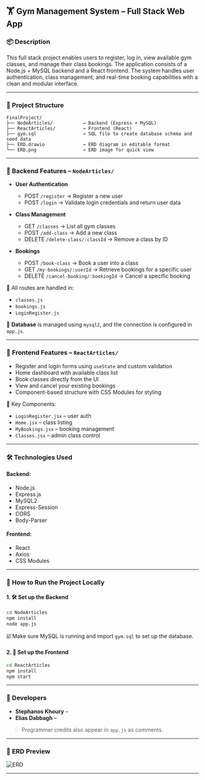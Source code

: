 ## 🏋️ Gym Management System – Full Stack Web App

### 📦 Description

This full stack project enables users to register, log in, view available gym classes, and manage their class bookings. The application consists of a Node.js + MySQL backend and a React frontend. The system handles user authentication, class management, and real-time booking capabilities with a clean and modular interface.

---

### 📂 Project Structure

```
FinalProject/
├── NodeArticles/           → Backend (Express + MySQL)
├── ReactArticles/          → Frontend (React)
├── gym.sql                 → SQL file to create database schema and seed data
├── ERD.drawio              → ERD diagram in editable format
└── ERD.png                 → ERD image for quick view
```

---

### 🔌 Backend Features – `NodeArticles/`

* **User Authentication**

  * POST `/register` → Register a new user
  * POST `/login` → Validate login credentials and return user data
* **Class Management**

  * GET `/classes` → List all gym classes
  * POST `/add-class` → Add a new class
  * DELETE `/delete-class/:classId` → Remove a class by ID
* **Bookings**

  * POST `/book-class` → Book a user into a class
  * GET `/my-bookings/:userId` → Retrieve bookings for a specific user
  * DELETE `/cancel-booking/:bookingId` → Cancel a specific booking

📁 All routes are handled in:

* `classes.js`
* `bookings.js`
* `LoginRegister.js`

📌 **Database** is managed using `mysql2`, and the connection is configured in `app.js`.

---

### 🎨 Frontend Features – `ReactArticles/`

* Register and login forms using `useState` and custom validation
* Home dashboard with available class list
* Book classes directly from the UI
* View and cancel your existing bookings
* Component-based structure with CSS Modules for styling

📁 Key Components:

* `LoginRegister.jsx` – user auth
* `Home.jsx` – class listing
* `MyBookings.jsx` – booking management
* `Classes.jsx` – admin class control

---

### 🛠️ Technologies Used

#### Backend:

* Node.js
* Express.js
* MySQL2
* Express-Session
* CORS
* Body-Parser

#### Frontend:

* React
* Axios
* CSS Modules

---

### 🧪 How to Run the Project Locally

#### 1. 🛠 Set up the Backend

```bash
cd NodeArticles
npm install
node app.js
```

☑️ Make sure MySQL is running and import `gym.sql` to set up the database.

#### 2. 🎨 Set up the Frontend

```bash
cd ReactArticles
npm install
npm start
```

---

### 👥 Developers

* **Stephanos Khoury** –
* **Elias Dabbagh** –

> Programmer credits also appear in `app.js` as comments.

---

### 📸 ERD Preview

![ERD](./ERD.png)



---

